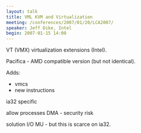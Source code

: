 ```yaml
---
layout: talk
title: VML KVM and Virtualization
meeting: /conferences/2007/01/20/LCA2007/
speaker: Jeff Dike, Intel
begin: 2007-01-15 14:00
---
```

VT (VMX) virtualization extensions (Intel).

Pacifica - AMD compatible version (but not identical).

Adds:

* vmcs
* new instructions

ia32 specific

allow processes DMA - security risk

solution I/O MU - but this is scarce on ia32.
